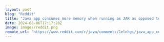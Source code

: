 ```yaml
---
layout: post
blog: "Reddit"
title: "Java app consumes more memory when running as JAR as opposed to an Eclipse application."
date: 2024-08-06T17:17:28Z
image: images/reddit.png
remote_url: "https://www.reddit.com/r/java/comments/1elnhgi/java_app_consumes_more_memory_when_running_as_jar/"
---
```

